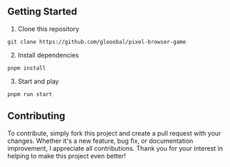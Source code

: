 ## Getting Started

1. Clone this repository

```
git clone https://github.com/glooobal/pixel-browser-game
```

2. Install dependencies

```
pnpm install
```

3. Start and play

```
pnpm run start
```

## Contributing

To contribute, simply fork this project and create a pull request with your changes. Whether it's a new feature, bug fix, or documentation improvement, I appreciate all contributions. Thank you for your interest in helping to make this project even better!

